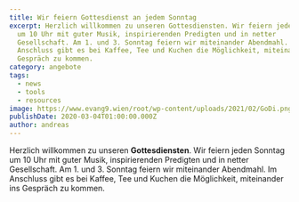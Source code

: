 ```yaml
---
title: Wir feiern Gottesdienst an jedem Sonntag
excerpt: Herzlich willkommen zu unseren Gottesdiensten. Wir feiern jeden Sonntag
  um 10 Uhr mit guter Musik, inspirierenden Predigten und in netter
  Gesellschaft. Am 1. und 3. Sonntag feiern wir miteinander Abendmahl. Im
  Anschluss gibt es bei Kaffee, Tee und Kuchen die Möglichkeit, miteinander ins
  Gespräch zu kommen.
category: angebote
tags:
  - news
  - tools
  - resources
image: https://www.evang9.wien/root/wp-content/uploads/2021/02/GoDi.png
publishDate: 2020-03-04T01:00:00.000Z
author: andreas
---
```

Herzlich willkommen zu unseren **Gottesdiensten**. Wir feiern jeden Sonntag um 10 Uhr mit guter Musik, inspirierenden Predigten und in netter Gesellschaft. Am 1. und 3. Sonntag feiern wir miteinander Abendmahl. Im Anschluss gibt es bei Kaffee, Tee und Kuchen die Möglichkeit, miteinander ins Gespräch zu kommen.